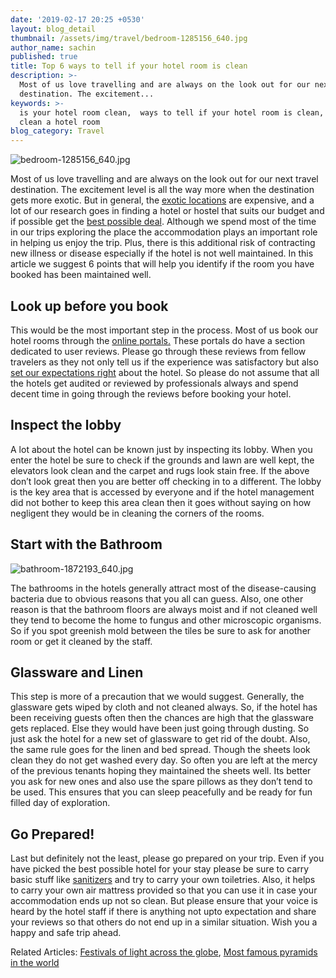 ```yaml
---
date: '2019-02-17 20:25 +0530'
layout: blog_detail
thumbnail: /assets/img/travel/bedroom-1285156_640.jpg
author_name: sachin
published: true
title: Top 6 ways to tell if your hotel room is clean
description: >-
  Most of us love travelling and are always on the look out for our next travel
  destination. The excitement...
keywords: >-
  is your hotel room clean,  ways to tell if your hotel room is clean, how to
  clean a hotel room
blog_category: Travel
---
```

![bedroom-1285156_640.jpg]({{site.baseurl}}/assets/img/travel/bedroom-1285156_640.jpg)

Most of us love travelling and are always on the look out for our next travel destination. The excitement level is all the way more when the destination gets more exotic. But in general, the [exotic locations](https://www.toknowisgood.com/2018/11/25/top-5-cities-with-extensive-waterways-canalways.html) are expensive, and a lot of our research goes in finding a hotel or hostel that suits our budget and if possible get the [best possible deal](https://www.toknowisgood.com/2019/02/17/is-tuesday-still-the-best-day-to-book-a-flight-when-can-one-get-cheap-flight-tickets.html). Although we spend most of the time in our trips exploring the place the accommodation plays an important role in helping us enjoy the trip. Plus, there is this additional risk of contracting new illness or disease especially if the hotel is not well maintained. In this article we suggest 6 points that will help you identify if the room you have booked has been maintained well.

## Look up before you book

This would be the most important step in the process. Most of us book our hotel rooms through the [online portals.](https://www.booking.com/) These portals do have a section dedicated to user reviews. Please go through these reviews from fellow travelers as they not only tell us if the experience was satisfactory but also [set our expectations right](https://www.tripadvisor.com/) about the hotel. So please do not assume that all the hotels get audited or reviewed by professionals always and spend decent time in going through the reviews before booking your hotel.

## Inspect the lobby

A lot about the hotel can be known just by inspecting its lobby. When you enter the hotel be sure to check if the grounds and lawn are well kept, the elevators look clean and the carpet and rugs look stain free. If the above don’t look great then you are better off checking in to a different. The lobby is the key area that is accessed by everyone and if the hotel management did not bother to keep this area clean then it goes without saying on how negligent they would be in cleaning the corners of the rooms.

## Start with the Bathroom
![bathroom-1872193_640.jpg]({{site.baseurl}}/assets/img/travel/bathroom-1872193_640.jpg)

The bathrooms in the hotels generally attract most of the disease-causing bacteria due to obvious reasons that you all can guess. Also, one other reason is that the bathroom floors are always moist and if not cleaned well they tend to become the home to fungus and other microscopic organisms. So if you spot greenish mold between the tiles be sure to ask for another room or get it cleaned by the staff.

## Glassware and Linen

This step is more of a precaution that we would suggest. Generally, the glassware gets wiped by cloth and not cleaned always. So, if the hotel has been receiving guests often then the chances are high that the glassware gets replaced. Else they would have been just going through dusting. So just ask the hotel for a new set of glassware to get rid of the doubt. Also, the same rule goes for the linen and bed spread. Though the sheets look clean they do not get washed every day. So often you are left at the mercy of the previous tenants hoping they maintained the sheets well. Its better you ask for new ones and also use the spare pillows as they don’t tend to be used. This ensures that you can sleep peacefully and be ready for fun filled day of exploration.

## Go Prepared!
Last but definitely not the least, please go prepared on your trip. Even if you have picked the best possible hotel for your stay please be sure to carry basic stuff like [sanitizers](https://www.amazon.com/) and try to carry your own toiletries. Also, it helps to carry your own air mattress provided so that you can use it in case your accommodation ends up not so clean. But please ensure that your voice is heard by the hotel staff if there is anything not upto expectation and share your reviews so that others do not end up in a similar situation. Wish you a happy and safe trip ahead.

Related Articles: [Festivals of light across the globe](https://www.toknowisgood.com/2018/10/28/top-5-festivals-of-light-across-the-globe.html), [Most famous pyramids in the world](https://www.toknowisgood.com/2018/11/25/countries-famous-for-pyramids-other-than-egypt.html)
